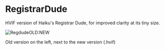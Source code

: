# RegistrarDude
HVIF version of Haiku's Registrar Dude, for improved clarity at its tiny size.

![RegdudeOLD:NEW](https://user-images.githubusercontent.com/5268574/231504515-037ceaee-3562-43dd-b291-bb2b8d66d2a0.png)

Old version on the left, next to the new version (.hvif)

